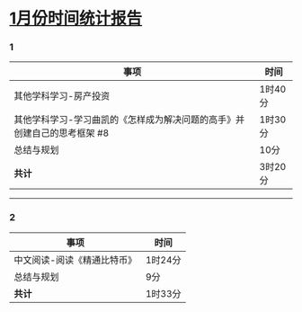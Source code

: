 # [1月份时间统计报告](https://github.com/lusuzi/gitblog/issues/9)

### 1
| 事项                                           | 时间    |
| ---------------------------------------------- | ------- |
| 其他学科学习-房产投资                        | 1时40分 |
| 其他学科学习-学习曲凯的《怎样成为解决问题的高手》并创建自己的思考框架 #8 | 1时30分 |
| 总结与规划                                     | 10分    |
| **共计**                                           | 3时20分 |

---

### 2
| 事项                        | 时间    |
| --------------------------- | ------- |
| 中文阅读-阅读《精通比特币》 | 1时24分 |
| 总结与规划                  | 9分     |
| **共计**                    | 1时33分 |